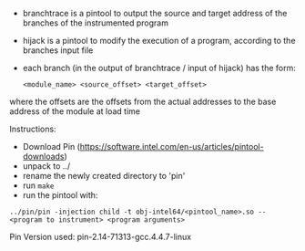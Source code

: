 * branchtrace is a pintool to output the source and target address of the branches of the instrumented program
* hijack is a pintool to modify the execution of a program, according to the branches input file
* each branch (in the output of branchtrace / input of hijack) has the form:

    `<module_name> <source_offset> <target_offset>`

where the offsets are the offsets from the actual addresses to the base address of the module at load time

Instructions:

* Download Pin (https://software.intel.com/en-us/articles/pintool-downloads)
* unpack to ../
* rename the newly created directory to 'pin'
* run `make`
* run the pintool with:

`../pin/pin -injection child -t obj-intel64/<pintool_name>.so -- <program to instrument> <program arguments>`

Pin Version used: pin-2.14-71313-gcc.4.4.7-linux

